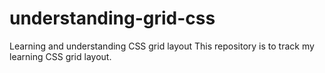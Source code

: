 # understanding-grid-css
Learning and understanding CSS grid layout
This repository is to track my learning CSS grid layout.
